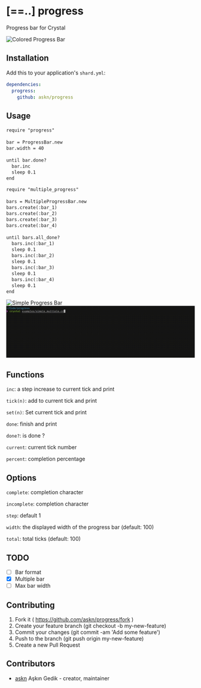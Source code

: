 # **[==..]** progress

Progress bar for Crystal

![Colored Progress Bar](/images/colors_progress.gif)

## Installation

Add this to your application's `shard.yml`:

```yaml
dependencies:
  progress:
    github: askn/progress
```

## Usage

```crystal
require "progress"

bar = ProgressBar.new
bar.width = 40

until bar.done?
  bar.inc
  sleep 0.1
end
```

```crystal
require "multiple_progress"

bars = MultipleProgressBar.new
bars.create(:bar_1)
bars.create(:bar_2)
bars.create(:bar_3)
bars.create(:bar_4)

until bars.all_done?
  bars.inc(:bar_1)
  sleep 0.1
  bars.inc(:bar_2)
  sleep 0.1
  bars.inc(:bar_3)
  sleep 0.1
  bars.inc(:bar_4)
  sleep 0.1
end
```

![Simple Progress Bar](/images/simple_progress.gif)
![Simple Multiple Progress Bar](/images/simple_multiple_progress.gif)

## Functions

`inc`: a step increase to current tick and print

`tick(n)`: add to current tick and print

`set(n)`: Set current tick and print

`done`: finish and print

`done?`: is done ?

`current`: current tick number

`percent`: completion percentage

## Options

`complete`: completion character

`incomplete`: completion character

`step`: default 1

`width`: the displayed width of the progress bar (default: 100)

`total`: total ticks (default: 100)

## TODO

- [ ] Bar format
- [X] Multiple bar
- [ ] Max bar width

## Contributing

1. Fork it ( https://github.com/askn/progress/fork )
2. Create your feature branch (git checkout -b my-new-feature)
3. Commit your changes (git commit -am 'Add some feature')
4. Push to the branch (git push origin my-new-feature)
5. Create a new Pull Request

## Contributors

- [askn](https://github.com/askn) Aşkın Gedik - creator, maintainer
